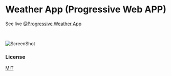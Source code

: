 # Weather App (Progressive Web APP)

See live [@Progressive Weather App](https://weather.pawelborkar.com/)

<br>

![ScreenShot](./public/images/ScreenShot.png)

### License

[MIT](#LICENSE)